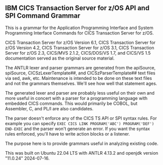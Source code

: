 ## IBM CICS Transaction Server for z/OS API and SPI Command Grammar

This is a grammar for the Application Programming Interface and System Programming Interface Commands for CICS Transaction Server for z/OS.

CICS Transaction Server for z/OS Version 6.1, 
CICS Transaction Server for z/OS Version 4.2, 
CICS Transaction Server for z/OS 3.1, 
CICS Transaction Server for z/OS 2.3,
CICS/MVS 2.1.2, 
CICS/DOS/VS 1.7, 
and CICS/VS 1.5 
documentation served as the original source material.

The ANTLR lexer and parser grammars are generated from the apiSource, spiSource, CICSzLexerTemplate##, and CICSzParserTemplate## text files via sed, awk, etc.  Maintenance is intended to be done on these text files and not the grammars themselves.  We'll see how well that statement ages.

The generated lexer and parser are probably less useful on their own and more useful in concert with a parser for a programming language with embedded CICS commands.  This would primarily be COBOL, but Assembler, C, and PL/I are also candidates.

The parser doesn't enforce any of the CICS TS API or SPI syntax rules.  For example you can specify `EXEC CICS LINK PROGRAM('ABC') PROGRAM('DEF') END-EXEC` and the parser won't generate an error.  If you want the syntax rules enforced, you'll have to write action blocks or a listener.

The purpose here is to provide grammars useful in analyzing existing code.

This was built on Ubuntu 22.04 LTS with ANTLR 4.13.2 and openjdk version "11.0.24" 2024-07-16.

